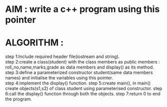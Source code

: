 
# AIM : write a c++ program using this pointer
# ALGORITHM :
step 1:Include required header file(iostream and string).<br />
step 2:create a class(student) with the class members as public members :
       roll_no,name,marks,grade as data members and display() as its method.
step 3:define a parameterized  constructor student(same data members names) and initialise the variables using this pointer.     
step 4:implement the display() function. 
step 5:create main(), in main() create objects(s1,s2) of class student using parameterised constructor.
step 6:call the display() function through both the objects.
step 7:return 0 to end the program.
